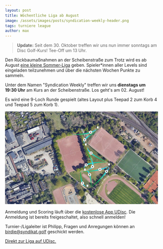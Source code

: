 ```yaml
---
layout: post
title: Wöchentliche Liga ab August
image: /assets/images/posts/syndication-weekly-header.png
tags: turniere league
author: max
---
```


> **Update:** Seit dem 30. Oktober treffen wir uns nun immer sonntags am Disc Golf-Kurs! Tee-Off um 13 Uhr.

Den Rückbaumaßnahmen an der Scheibenstraße zum Trotz wird es ab August [eine kleine Sommer-Liga](https://udisc.com/leagues/syndication-weekly) geben. Spieler*innen aller Levels sind eingeladen teilzunehmen und über die nächsten Wochen Punkte zu sammeln.

Unter dem Namen "Syndication Weekly" treffen wir uns **dienstags um 19:30 Uhr** am Kurs an der Scheibenstraße. Los geht's am 02. August!

Es wird eine 9-Loch Runde gespielt (altes Layout plus Teepad 2 zum Korb 4 und Teepad 5 zum Korb 1).

![Liga Layout](/assets/images/posts/scheibenstrasse_layout.jpg)

Anmeldung und Scoring läuft über die [kostenlose App UDisc](https://udisc.com/). Die Anmeldung ist bereits freigeschaltet, also schnell anmelden!

Turnier-/Ligaleiter ist Philipp, Fragen und Anregungen können an [birdie@syndikat.golf](mailto:birdie@syndikat.golf) geschickt werden.

[Direkt zur Liga auf UDisc.](https://udisc.com/leagues/syndication-weekly)